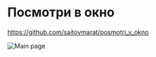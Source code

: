 # Посмотри в окно

https://github.com/saitovmarat/posmotri_v_okno

![Main page](https://github.com/user-attachments/assets/994ee649-1315-4802-b33f-cc071900682a)

